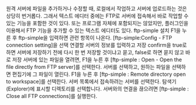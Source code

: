 원격 서버에 파일을 추가하거나 수정할 때, 로컬에서 작업하고 서버에 업로드하는 것은 상당히 번거롭다. 그래서 텍스트 에디터 중에는 FTP로 서버에 접속해서 바로 작업할 수 있는 기능을 포함한 것이 있다. 또는 프로그램 자체에 포함되지는 않았지만, 플러그인을 이용해서 FTP 기능을 추가할 수 있는 텍스트 에디터도 있다.
ftp-simple 설치
F1을 누른 후 ftp-simple을 입력하면 관련 항목이 나온다.
[ftp-simple:Config - FTP connection setting]을 선택
연결할 서버의 정보를 입력하고 저장
confirm을 true로 하면 서버에 저장하기 전에 다시 한 번 저장할 것이냐고 묻고, false로 하면 묻지 않고 바로 저장
서버에 있는 파일을 열려면, F1을 누른 후 [ftp-simple : Open - Open the file directly from FTP server]를 선택한다.
서버를 선택하고, 원하는 파일을 선택하면 편집기에 그 파일이 열린다.
F1을 누른 후 [ftp-simple : Remote directory open to workspace]를 선택한다.
서버 목록에서 접속하려는 서버를 선택한다.
탐색기(Explorer)에 표시할 디렉토리를 선택합니다.
서버와의 연결을 끊으려면 [ftp-simple : Close all FTP connections]를 실행한다.
